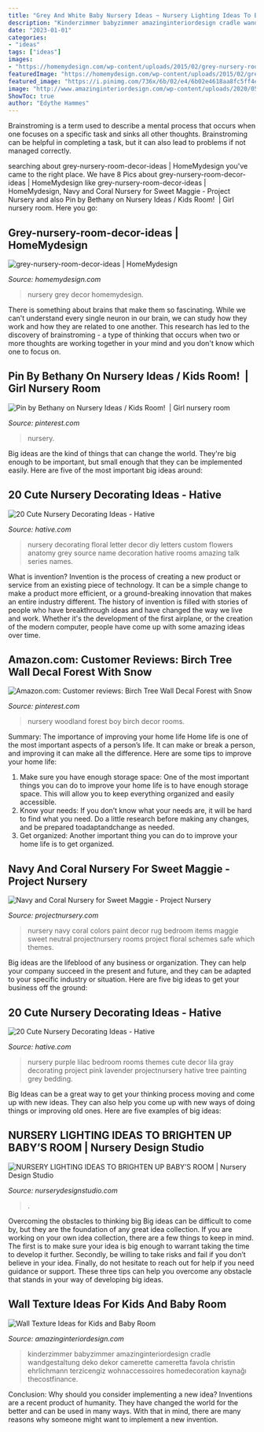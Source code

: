 ```yaml
---
title: "Grey And White Baby Nursery Ideas ~ Nursery Lighting Ideas To Brighten Up Baby’s Room"
description: "Kinderzimmer babyzimmer amazinginteriordesign cradle wandgestaltung deko dekor camerette cameretta favola christin ehrlichmann terzicengiz wohnaccessoires homedecoration kaynağı thecostfinance"
date: "2023-01-01"
categories:
- "ideas"
tags: ["ideas"]
images:
- "https://homemydesign.com/wp-content/uploads/2015/02/grey-nursery-room-decor-ideas.jpg"
featuredImage: "https://homemydesign.com/wp-content/uploads/2015/02/grey-nursery-room-decor-ideas.jpg"
featured_image: "https://i.pinimg.com/736x/6b/02/e4/6b02e4618aa8fc5ff4e9d76c35b64844.jpg"
image: "http://www.amazinginteriordesign.com/wp-content/uploads/2020/05/4-14.jpg"
ShowToc: true
author: "Edythe Hammes"
---
```



Brainstroming is a term used to describe a mental process that occurs when one focuses on a specific task and sinks all other thoughts. Brainstroming can be helpful in completing a task, but it can also lead to problems if not managed correctly.

	

		
searching about grey-nursery-room-decor-ideas | HomeMydesign you've came to the right place. We have 8 Pics about grey-nursery-room-decor-ideas | HomeMydesign like grey-nursery-room-decor-ideas | HomeMydesign, Navy and Coral Nursery for Sweet Maggie - Project Nursery and also Pin by Bethany on Nursery Ideas / Kids Room! ️ | Girl nursery room. Here you go:
		
    
## Grey-nursery-room-decor-ideas | HomeMydesign

<img loading=lazy src="https://homemydesign.com/wp-content/uploads/2015/02/grey-nursery-room-decor-ideas.jpg" onerror="this.onerror=null;this.src='https://tse4.mm.bing.net/th?id=OIP.wAzMMN_ZUHiQO9qPK3bVaQHaLH&amp;pid=15.1';" alt="grey-nursery-room-decor-ideas | HomeMydesign">

_Source: homemydesign.com_

>nursery grey decor homemydesign. 

	

There is something about brains that make them so fascinating. While we can't understand every single neuron in our brain, we can study how they work and how they are related to one another. This research has led to the discovery of brainstroming - a type of thinking that occurs when two or more thoughts are working together in your mind and you don't know which one to focus on.

    
## Pin By Bethany On Nursery Ideas / Kids Room! ️ | Girl Nursery Room

<img loading=lazy src="https://i.pinimg.com/736x/6b/02/e4/6b02e4618aa8fc5ff4e9d76c35b64844.jpg" onerror="this.onerror=null;this.src='https://tse4.mm.bing.net/th?id=OIP.5to_tvuGx1B3N3pwlIwGdAHaJ4&amp;pid=15.1';" alt="Pin by Bethany on Nursery Ideas / Kids Room! ️ | Girl nursery room">

_Source: pinterest.com_

>nursery. 

	

Big ideas are the kind of things that can change the world. They're big enough to be important, but small enough that they can be implemented easily. Here are five of the most important big ideas around: 

    
## 20 Cute Nursery Decorating Ideas - Hative

<img loading=lazy src="https://hative.com/wp-content/uploads/2014/07/nursery-decorating-ideas/21-nursery-decorating-ideas.jpg" onerror="this.onerror=null;this.src='https://tse2.mm.bing.net/th?id=OIP.-rBpyKkVw_UZ19TU4EdXNQHaJ6&amp;pid=15.1';" alt="20 Cute Nursery Decorating Ideas - Hative">

_Source: hative.com_

>nursery decorating floral letter decor diy letters custom flowers anatomy grey source name decoration hative rooms amazing talk series names. 

	

What is invention?
Invention is the process of creating a new product or service from an existing piece of technology. It can be a simple change to make a product more efficient, or a ground-breaking innovation that makes an entire industry different. 
The history of invention is filled with stories of people who have breakthrough ideas and have changed the way we live and work. Whether it's the development of the first airplane, or the creation of the modern computer, people have come up with some amazing ideas over time.

    
## Amazon.com: Customer Reviews: Birch Tree Wall Decal Forest With Snow

<img loading=lazy src="https://i.pinimg.com/736x/d0/fb/f8/d0fbf8b1c727ae5ce9945a7516b80c45.jpg" onerror="this.onerror=null;this.src='https://tse4.mm.bing.net/th?id=OIP.zAxKOoqwjOZwaI29DTKi_AHaHa&amp;pid=15.1';" alt="Amazon.com: Customer reviews: Birch Tree Wall Decal Forest with Snow">

_Source: pinterest.com_

>nursery woodland forest boy birch decor rooms. 

	

Summary: The importance of improving your home life
Home life is one of the most important aspects of a person’s life. It can make or break a person, and improving it can make all the difference. Here are some tips to improve your home life: 
1. Make sure you have enough storage space: One of the most important things you can do to improve your home life is to have enough storage space. This will allow you to keep everything organized and easily accessible. 
2. Know your needs: If you don’t know what your needs are, it will be hard to find what you need. Do a little research before making any changes, and be prepared toadaptandchange as needed. 
3. Get organized: Another important thing you can do to improve your home life is to get organized.

    
## Navy And Coral Nursery For Sweet Maggie - Project Nursery

<img loading=lazy src="http://projectnursery.com/wp-content/uploads/2014/12/DSC00382.jpg" onerror="this.onerror=null;this.src='https://tse1.mm.bing.net/th?id=OIP.h25b-E7Y0KDglDQwOFZNRgHaLH&amp;pid=15.1';" alt="Navy and Coral Nursery for Sweet Maggie - Project Nursery">

_Source: projectnursery.com_

>nursery navy coral colors paint decor rug bedroom items maggie sweet neutral projectnursery rooms project floral schemes safe which themes. 

	

Big ideas are the lifeblood of any business or organization. They can help your company succeed in the present and future, and they can be adapted to your specific industry or situation. Here are five big ideas to get your business off the ground: 

    
## 20 Cute Nursery Decorating Ideas - Hative

<img loading=lazy src="https://hative.com/wp-content/uploads/2014/07/nursery-decorating-ideas/18-purple-baby-girl-nursery.jpg" onerror="this.onerror=null;this.src='https://tse1.mm.bing.net/th?id=OIP.7wVQd9AMfRaPOUdGfIofqAHaJ4&amp;pid=15.1';" alt="20 Cute Nursery Decorating Ideas - Hative">

_Source: hative.com_

>nursery purple lilac bedroom rooms themes cute decor lila gray decorating project pink lavender projectnursery hative tree painting grey bedding. 

	

Big Ideas can be a great way to get your thinking process moving and come up with new ideas. They can also help you come up with new ways of doing things or improving old ones. Here are five examples of big ideas: 

    
## NURSERY LIGHTING IDEAS TO BRIGHTEN UP BABY’S ROOM | Nursery Design Studio

<img loading=lazy src="https://www.nurserydesignstudio.com/wp-content/uploads/2020/05/nursery-lighting-ideas-31-1.png" onerror="this.onerror=null;this.src='https://tse1.mm.bing.net/th?id=OIP.INJcYmrN2-kd85EYKOc_mQHaKX&amp;pid=15.1';" alt="NURSERY LIGHTING IDEAS TO BRIGHTEN UP BABY’S ROOM | Nursery Design Studio">

_Source: nurserydesignstudio.com_

>. 

	

Overcoming the obstacles to thinking big
Big ideas can be difficult to come by, but they are the foundation of any great idea collection. If you are working on your own idea collection, there are a few things to keep in mind. The first is to make sure your idea is big enough to warrant taking the time to develop it further. Secondly, be willing to take risks and fail if you don’t believe in your idea. Finally, do not hesitate to reach out for help if you need guidance or support. These three tips can help you overcome any obstacle that stands in your way of developing big ideas.

    
## Wall Texture Ideas For Kids And Baby Room

<img loading=lazy src="http://www.amazinginteriordesign.com/wp-content/uploads/2020/05/4-14.jpg" onerror="this.onerror=null;this.src='https://tse2.mm.bing.net/th?id=OIP.xcSiQvifvjg_3kJX3bCPqgHaJQ&amp;pid=15.1';" alt="Wall Texture Ideas for Kids and Baby Room">

_Source: amazinginteriordesign.com_

>kinderzimmer babyzimmer amazinginteriordesign cradle wandgestaltung deko dekor camerette cameretta favola christin ehrlichmann terzicengiz wohnaccessoires homedecoration kaynağı thecostfinance. 

	

Conclusion: Why should you consider implementing a new idea?
Inventions are a recent product of humanity. They have changed the world for the better and can be used in many ways. With that in mind, there are many reasons why someone might want to implement a new invention.

